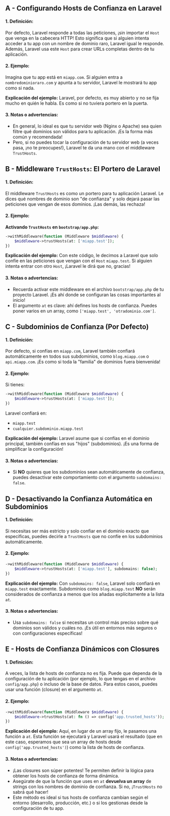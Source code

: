 ## A - Configurando Hosts de Confianza en Laravel

#### 1. **Definición:**

Por defecto, Laravel responde a todas las peticiones, ¡sin importar el `Host` que venga en la cabecera HTTP! Esto significa que si alguien intenta acceder a tu app con un nombre de dominio raro, Laravel igual le responde. Además, Laravel usa este `Host` para crear URLs completas dentro de tu aplicación.

#### 2. **Ejemplo:**

Imagina que tu app está en `miapp.com`. Si alguien entra a `nombredominioraro.com` y apunta a tu servidor, Laravel le mostrará tu app como si nada.

**Explicación del ejemplo:**
Laravel, por defecto, es muy abierto y no se fija mucho en quién le habla. Es como si no tuviera portero en la puerta.

#### 3. **Notas o advertencias:**

- En general, lo ideal es que tu servidor web (Nginx o Apache) sea quien filtre qué dominios son válidos para tu aplicación. ¡Es la forma más común y recomendada!
- Pero, si no puedes tocar la configuración de tu servidor web (a veces pasa, ¡no te preocupes!), Laravel te da una mano con el middleware `TrustHosts`.

## B - Middleware `TrustHosts`: El Portero de Laravel

#### 1. **Definición:**

El middleware `TrustHosts` es como un portero para tu aplicación Laravel. Le dices qué nombres de dominio son "de confianza" y solo dejará pasar las peticiones que vengan de esos dominios. ¡Las demás, las rechaza!

#### 2. **Ejemplo:**

**Activando `TrustHosts` en `bootstrap/app.php`:**

```php
->withMiddleware(function (Middleware $middleware) {
    $middleware->trustHosts(at: ['miapp.test']);
})
```

**Explicación del ejemplo:**
Con este código, le decimos a Laravel que solo confíe en las peticiones que vengan con el `Host` `miapp.test`. Si alguien intenta entrar con otro `Host`, ¡Laravel le dirá que no, gracias!

#### 3. **Notas o advertencias:**

- Recuerda activar este middleware en el archivo `bootstrap/app.php` de tu proyecto Laravel. ¡Es ahí donde se configuran las cosas importantes al inicio!
- El argumento `at` es clave: ahí defines los hosts de confianza. Puedes poner varios en un array, como `['miapp.test', 'otradominio.com']`.

## C - Subdominios de Confianza (Por Defecto)

#### 1. **Definición:**

Por defecto, si confías en `miapp.com`, Laravel también confiará automáticamente en todos sus subdominios, como `blog.miapp.com` o `api.miapp.com`. ¡Es como si toda la "familia" de dominios fuera bienvenida!

#### 2. **Ejemplo:**

Si tienes:

```php
->withMiddleware(function (Middleware $middleware) {
    $middleware->trustHosts(at: ['miapp.test']);
})
```

Laravel confiará en:

- `miapp.test`
- `cualquier.subdominio.miapp.test`

**Explicación del ejemplo:**
Laravel asume que si confías en el dominio principal, también confías en sus "hijos" (subdominios). ¡Es una forma de simplificar la configuración!

#### 3. **Notas o advertencias:**

- Si **NO** quieres que los subdominios sean automáticamente de confianza, puedes desactivar este comportamiento con el argumento `subdomains: false`.

## D - Desactivando la Confianza Automática en Subdominios

#### 1. **Definición:**

Si necesitas ser más estricto y solo confiar en el dominio exacto que especificas, puedes decirle a `TrustHosts` que no confíe en los subdominios automáticamente.

#### 2. **Ejemplo:**

```php
->withMiddleware(function (Middleware $middleware) {
    $middleware->trustHosts(at: ['miapp.test'], subdomains: false);
})
```

**Explicación del ejemplo:**
Con `subdomains: false`, Laravel solo confiará en `miapp.test` exactamente. Subdominios como `blog.miapp.test` **NO** serán considerados de confianza a menos que los añadas explícitamente a la lista `at`.

#### 3. **Notas o advertencias:**

- Usa `subdomains: false` si necesitas un control más preciso sobre qué dominios son válidos y cuáles no. ¡Es útil en entornos más seguros o con configuraciones específicas!

## E - Hosts de Confianza Dinámicos con Closures

#### 1. **Definición:**

A veces, la lista de hosts de confianza no es fija. Puede que dependa de la configuración de tu aplicación (por ejemplo, lo que tengas en el archivo `config/app.php`) o incluso de la base de datos. Para estos casos, puedes usar una función (closure) en el argumento `at`.

#### 2. **Ejemplo:**

```php
->withMiddleware(function (Middleware $middleware) {
    $middleware->trustHosts(at: fn () => config('app.trusted_hosts'));
})
```

**Explicación del ejemplo:**
Aquí, en lugar de un array fijo, le pasamos una función a `at`. Esta función se ejecutará y Laravel usará el resultado (que en este caso, esperamos que sea un array de hosts desde `config('app.trusted_hosts')`) como la lista de hosts de confianza.

#### 3. **Notas o advertencias:**

- ¡Las closures son súper potentes! Te permiten definir la lógica para obtener los hosts de confianza de forma dinámica.
- Asegúrate de que la función que uses en `at` **devuelva un array** de strings con los nombres de dominio de confianza. Si no, ¡`TrustHosts` no sabrá qué hacer!
- Este método es ideal si tus hosts de confianza cambian según el entorno (desarrollo, producción, etc.) o si los gestionas desde la configuración de tu app.
